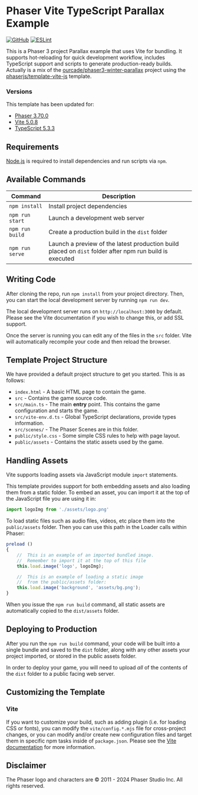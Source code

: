 # Phaser Vite TypeScript Parallax Example

[![GitHub](https://img.shields.io/github/license/anthian/phaser3-vite-parallax)](/LICENSE)
[![ESLint](https://github.com/anthian/phaser3-vite-parallax/actions/workflows/eslint.yml/badge.svg?branch=main)](https://github.com/anthian/phaser3-vite-parallax/actions/workflows/eslint.yml)

This is a Phaser 3 project Parallax example that uses Vite for bundling. It supports hot-reloading for quick development workflow, includes TypeScript support and scripts to generate production-ready builds. Actually is a mix of the [ourcade/phaser3-winter-parallax](https://github.com/ourcade/phaser3-winter-parallax) project using the [phaserjs/template-vite-js](https://github.com/phaserjs/template-vite-ts) template. 

### Versions

This template has been updated for:

- [Phaser 3.70.0](https://github.com/phaserjs/phaser)
- [Vite 5.0.8](https://github.com/vitejs/vite)
- [TypeScript 5.3.3](https://github.com/microsoft/TypeScript)

## Requirements

[Node.js](https://nodejs.org) is required to install dependencies and run scripts via `npm`.

## Available Commands

| Command | Description |
|---------|-------------|
| `npm install` | Install project dependencies |
| `npm run start` | Launch a development web server |
| `npm run build` | Create a production build in the `dist` folder |
| `npm run serve` | Launch a preview of the latest production build placed on `dist` folder after npm run build is executed |

## Writing Code

After cloning the repo, run `npm install` from your project directory. Then, you can start the local development server by running `npm run dev`.

The local development server runs on `http://localhost:3000` by default. Please see the Vite documentation if you wish to change this, or add SSL support.

Once the server is running you can edit any of the files in the `src` folder. Vite will automatically recompile your code and then reload the browser.

## Template Project Structure

We have provided a default project structure to get you started. This is as follows:

- `index.html` - A basic HTML page to contain the game.
- `src` - Contains the game source code.
- `src/main.ts` - The main **entry** point. This contains the game configuration and starts the game.
- `src/vite-env.d.ts` - Global TypeScript declarations, provide types information.
- `src/scenes/` - The Phaser Scenes are in this folder.
- `public/style.css` - Some simple CSS rules to help with page layout.
- `public/assets` - Contains the static assets used by the game.

## Handling Assets

Vite supports loading assets via JavaScript module `import` statements.

This template provides support for both embedding assets and also loading them from a static folder. To embed an asset, you can import it at the top of the JavaScript file you are using it in:

```js
import logoImg from './assets/logo.png'
```

To load static files such as audio files, videos, etc place them into the `public/assets` folder. Then you can use this path in the Loader calls within Phaser:

```js
preload ()
{
    //  This is an example of an imported bundled image.
    //  Remember to import it at the top of this file
    this.load.image('logo', logoImg);

    //  This is an example of loading a static image
    //  from the public/assets folder:
    this.load.image('background', 'assets/bg.png');
}
```

When you issue the `npm run build` command, all static assets are automatically copied to the `dist/assets` folder.

## Deploying to Production

After you run the `npm run build` command, your code will be built into a single bundle and saved to the `dist` folder, along with any other assets your project imported, or stored in the public assets folder.

In order to deploy your game, you will need to upload *all* of the contents of the `dist` folder to a public facing web server.

## Customizing the Template

### Vite

If you want to customize your build, such as adding plugin (i.e. for loading CSS or fonts), you can modify the `vite/config.*.mjs` file for cross-project changes, or you can modify and/or create new configuration files and target them in specific npm tasks inside of `package.json`. Please see the [Vite documentation](https://vitejs.dev/) for more information.

## Disclaimer

The Phaser logo and characters are &copy; 2011 - 2024 Phaser Studio Inc.
All rights reserved.
